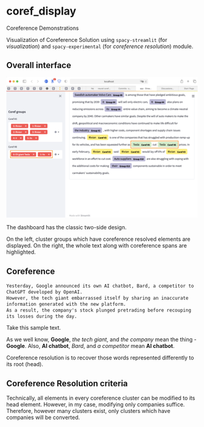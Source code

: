 # coref_display
Coreference Demonstrations

Visualization of Coreference Solution using `spacy-streamlit` (for *visualization*) and `spacy-experimental` (for *coreference resolution*) module.

## Overall interface

[<img src="https://github.com/staedi/coref_display/raw/main/images/sample.png" width="750" />](https://github.com/staedi/coref_display/raw/main/images/sample.png)

The dashboard has the classic two-side design. 

On the left, cluster groups which have coreference resolved elements are displayed.
On the right, the whole text along with coreference spans are highlighted.

## Coreference

```
Yesterday, Google announced its own AI chatbot, Bard, a competitor to ChatGPT developed by OpenAI.
However, the tech giant embarrassed itself by sharing an inaccurate information generated with the new platform.
As a result, the company's stock plunged pretrading before recouping its losses during the day.
```

Take this sample text. 

As we well know, 
**Google**, *the tech giant*, and *the company* mean the thing - **Google**.
Also, **AI chatbot**, *Bard*, and *a competitor* mean **AI chatbot**.

Coreference resolution is to recover those words represented differently to its root (head).

## Coreference Resolution criteria

Technically, all elements in every coreference cluster can be modified to its head element.
However, in my case, modifying only companies suffice.
Therefore, however many clusters exist, only clusters which have companies will be converted.
